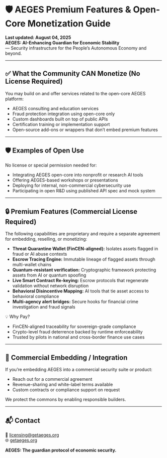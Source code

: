 # 🛡️ AEGES Premium Features & Open-Core Monetization Guide  
**Last updated: August 04, 2025**  
**AEGES: AI-Enhancing Guardian for Economic Stability**  
— Security infrastructure for the People’s Autonomous Economy and beyond.

---

## ✅ What the Community CAN Monetize (No License Required)
You may build on and offer services related to the open-core AEGES platform:
- AEGES consulting and education services
- Fraud protection integration using open-core only
- Custom dashboards built on top of public APIs
- Certification training or implementation support
- Open-source add-ons or wrappers that don’t embed premium features

---

## 🛡️ Examples of Open Use
No license or special permission needed for:
- Integrating AEGES open-core into nonprofit or research AI tools
- Offering AEGES-based workshops or presentations
- Deploying for internal, non-commercial cybersecurity use
- Participating in open R&D using published API spec and mock system

---

## 🔒 Premium Features (Commercial License Required)
The following capabilities are proprietary and require a separate agreement for embedding, reselling, or monetizing:

- **Threat Quarantine Wallet (FinCEN-aligned):** Isolates assets flagged in fraud or AI abuse contexts  
- **Escrow Tracing Engine:** Immutable lineage of flagged assets through multi-wallet chains  
- **Quantum-resistant verification:** Cryptographic framework protecting assets from AI or quantum spoofing  
- **Live Smart Contract Re-keying:** Escrow protocols that regenerate validation without network disruption  
- **Behavioral Disincentive Mapping:** AI tools that tie asset access to behavioral compliance  
- **Multi-agency alert bridges:** Secure hooks for financial crime investigation and fraud signals

💡 Why Pay?
- FinCEN-aligned traceability for sovereign-grade compliance
- Crypto-level fraud deterrence backed by runtime enforceability
- Trusted by pilots in national and cross-border finance use cases

---

## 🤝 Commercial Embedding / Integration
If you’re embedding AEGES into a commercial security suite or product:
- Reach out for a commercial agreement
- Revenue-sharing and white-label terms available
- Custom contracts or compliance support on request

We protect the commons by enabling responsible builders.

---

## 📬 Contact
📧 licensing@getaeges.org  
🌐 [getaeges.org](https://getaeges.org)

**AEGES: The guardian protocol of economic security.**